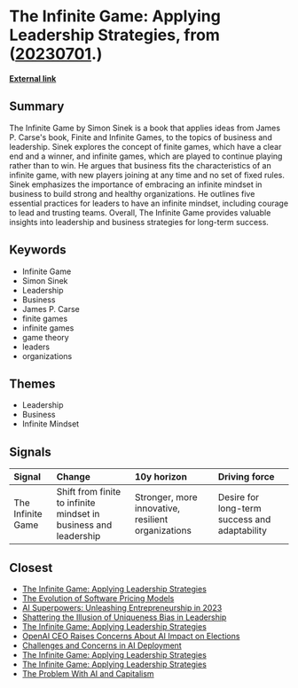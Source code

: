 # __The Infinite Game: Applying Leadership Strategies__, from ([20230701](https://kghosh.substack.com/p/20230701).)

__[External link](https://en.wikipedia.org/wiki/The_Infinite_Game)__



## Summary

The Infinite Game by Simon Sinek is a book that applies ideas from James P. Carse's book, Finite and Infinite Games, to the topics of business and leadership. Sinek explores the concept of finite games, which have a clear end and a winner, and infinite games, which are played to continue playing rather than to win. He argues that business fits the characteristics of an infinite game, with new players joining at any time and no set of fixed rules. Sinek emphasizes the importance of embracing an infinite mindset in business to build strong and healthy organizations. He outlines five essential practices for leaders to have an infinite mindset, including courage to lead and trusting teams. Overall, The Infinite Game provides valuable insights into leadership and business strategies for long-term success.

## Keywords

* Infinite Game
* Simon Sinek
* Leadership
* Business
* James P. Carse
* finite games
* infinite games
* game theory
* leaders
* organizations

## Themes

* Leadership
* Business
* Infinite Mindset

## Signals

| Signal            | Change                                                           | 10y horizon                                        | Driving force                                 |
|:------------------|:-----------------------------------------------------------------|:---------------------------------------------------|:----------------------------------------------|
| The Infinite Game | Shift from finite to infinite mindset in business and leadership | Stronger, more innovative, resilient organizations | Desire for long-term success and adaptability |

## Closest

* [The Infinite Game: Applying Leadership Strategies](54d1f8c7676710e22272e828c43e9934)
* [The Evolution of Software Pricing Models](578c4ca8c38df5eb168308242e9ea711)
* [AI Superpowers: Unleashing Entrepreneurship in 2023](a40580730388900810b4496ff9891dc9)
* [Shattering the Illusion of Uniqueness Bias in Leadership](d58cdfa2239c4073bde09c04e7751eeb)
* [The Infinite Game: Applying Leadership Strategies](54d1f8c7676710e22272e828c43e9934)
* [OpenAI CEO Raises Concerns About AI Impact on Elections](fd96f58595786b0820cca21394223a66)
* [Challenges and Concerns in AI Deployment](382e9ebc1e518ee49e541da1e6b5f8af)
* [The Infinite Game: Applying Leadership Strategies](54d1f8c7676710e22272e828c43e9934)
* [The Infinite Game: Applying Leadership Strategies](54d1f8c7676710e22272e828c43e9934)
* [The Problem With AI and Capitalism](cc3c2afb44e50f74152fd58c92f5b418)